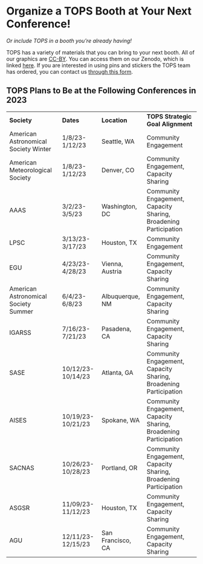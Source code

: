 # Organize a TOPS Booth at Your Next Conference!
*Or include TOPS in a booth you're already having!*

TOPS has a variety of materials that you can bring to your next booth. All of our graphics are [CC-BY](https://creativecommons.org/licenses/by/4.0/). You can access them on our Zenodo, which is linked [here](/docs/Area2_Capacity_Sharing/Activity_Templates/branding_and_graphics/readme.md). If you are interested in using pins and stickers the TOPS team has ordered, you can contact us [through this form](https://docs.google.com/forms/d/1XcjQU9vYyXAMmJFdB6H021PFypGYWbNKvNR_em5q2UY/edit).


## TOPS Plans to Be at the Following Conferences in 2023

<table>
  <tr>
   <td><b>Society</b>
   </td>
   <td><b>Dates</b>
   </td>
   <td><b>Location</b>
   </td>
   <td><b>TOPS Strategic Goal Alignment</b>
   </td>
  </tr>
  <tr>
   <td>American Astronomical Society Winter
   </td>
   <td>1/8/23-1/12/23
   </td>
   <td>Seattle, WA
   </td>
   <td>Community Engagement
   </td>
  </tr>
  <tr>
   <td>American Meteorological Society
   </td>
   <td>1/8/23-1/12/23
   </td>
   <td>Denver, CO
   </td>
   <td>Community Engagement, Capacity Sharing
   </td>
  </tr>
  <tr>
   <td>AAAS
   </td>
   <td>3/2/23-3/5/23
   </td>
   <td>Washington, DC
   </td>
   <td>Community Engagement, Capacity Sharing, Broadening Participation
   </td>
  </tr>
  <tr>
   <td>LPSC
   </td>
   <td>3/13/23-3/17/23
   </td>
   <td>Houston, TX
   </td>
   <td>Community Engagement
   </td>
  </tr>
  <tr>
   <td>EGU
   </td>
   <td>4/23/23-4/28/23
   </td>
   <td>Vienna, Austria
   </td>
   <td>Community Engagement, Capacity Sharing
   </td>
  </tr>
  <tr>
   <td>American Astronomical Society Summer
   </td>
   <td>6/4/23-6/8/23
   </td>
   <td>Albuquerque, NM
   </td>
   <td>Community Engagement, Capacity Sharing
   </td>
  </tr>
  <tr>
   <td>IGARSS
   </td>
   <td>7/16/23-7/21/23
   </td>
   <td>Pasadena, CA
   </td>
   <td>Community Engagement, Capacity Sharing
   </td>
  </tr>
  <tr>
   <td>SASE
   </td>
   <td>10/12/23-10/14/23
   </td>
   <td>Atlanta, GA
   </td>
   <td>Community Engagement, Capacity Sharing, Broadening Participation
   </td>
  </tr>
  <tr>
   <td>AISES
   </td>
   <td>10/19/23-10/21/23
   </td>
   <td>Spokane, WA
   </td>
   <td>Community Engagement, Capacity Sharing, Broadening Participation
   </td>
  </tr>
  <tr>
   <td>SACNAS
   </td>
   <td>10/26/23-10/28/23
   </td>
   <td>Portland, OR
   </td>
   <td>Community Engagement, Capacity Sharing, Broadening Participation
   </td>
  </tr>
  <tr>
   <td>ASGSR
   </td>
   <td>11/09/23-11/12/23
   </td>
   <td>Houston, TX
   </td>
   <td>Community Engagement, Capacity Sharing
   </td>
  </tr>
  <tr>
   <td>AGU
   </td>
   <td>12/11/23-12/15/23
   </td>
   <td>San Francisco, CA
   </td>
   <td>Community Engagement, Capacity Sharing
   </td>
  </tr>
</table>
